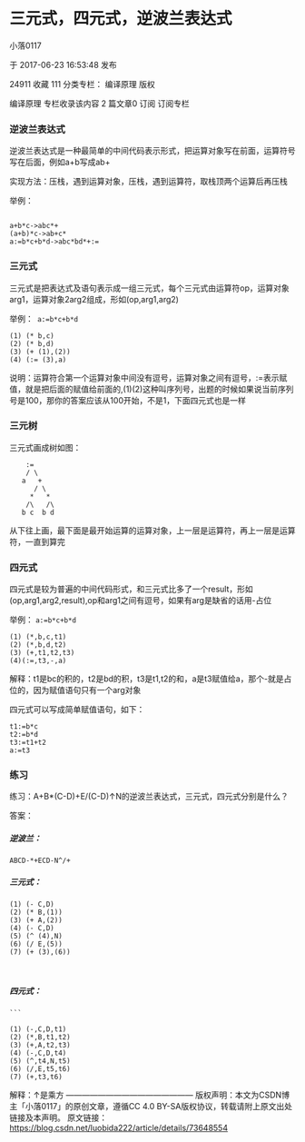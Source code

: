 # 三元式，四元式，逆波兰表达式

小落0117

于 2017-06-23 16:53:48 发布

24911
 收藏 111
分类专栏： 编译原理
版权

编译原理
专栏收录该内容
2 篇文章0 订阅
订阅专栏

### 逆波兰表达式

逆波兰表达式是一种最简单的中间代码表示形式，把运算对象写在前面，运算符号写在后面，例如a+b写成ab+

实现方法：压栈，遇到运算对象，压栈，遇到运算符，取栈顶两个运算后再压栈

举例：
```

a+b*c->abc*+
(a+b)*c->ab+c* 
a:=b*c+b*d->abc*bd*+:=

```

### 三元式

三元式是把表达式及语句表示成一组三元式，每个三元式由运算符op，运算对象arg1，运算对象2arg2组成，形如(op,arg1,arg2)

举例：` a:=b*c+b*d`

```
(1) (* b,c)
(2) (* b,d)
(3) (+ (1),(2))
(4) (:= (3),a)
```





说明：运算符合第一个运算对象中间没有逗号，运算对象之间有逗号，:=表示赋值，就是把后面的赋值给前面的,(1)(2)这种叫序列号，出题的时候如果说当前序列号是100，那你的答案应该从100开始，不是1，下面四元式也是一样

### 三元树

三元式画成树如图：

```
    :=
    / \
   a   +
      / \
     *   *
    /\   /\
   b c  b d
```



从下往上画，最下面是最开始运算的运算对象，上一层是运算符，再上一层是运算符，一直到算完



### 四元式

四元式是较为普遍的中间代码形式，和三元式比多了一个result，形如(op,arg1,arg2,result),op和arg1之间有逗号，如果有arg是缺省的话用-占位

举例： `a:=b*c+b*d`

```
(1) (*,b,c,t1)
(2) (*,b,d,t2)
(3) (+,t1,t2,t3)
(4)(:=,t3,-,a)
```



解释：t1是bc的积的，t2是bd的积，t3是t1,t2的和，a是t3赋值给a，那个-就是占位的，因为赋值语句只有一个arg对象

四元式可以写成简单赋值语句，如下：

```
t1:=b*c
t2:=b*d
t3:=t1+t2
a:=t3
```

### 练习

练习：A+B*(C-D)+E/(C-D)↑N的逆波兰表达式，三元式，四元式分别是什么？

答案：

##### 逆波兰：

`ABCD-*+ECD-N^/+`

##### 三元式：

```
(1) (- C,D)
(2) (* B,(1))
(3) (+ A,(2))
(4) (- C,D)
(5) (^ (4),N)
(6) (/ E,(5))
(7) (+ (3),(6))
```


​    
##### 四元式：
    ```
    
    (1) (-,C,D,t1)
    (2) (*,B,t1,t2)
    (3) (+,A,t2,t3)
    (4) (-,C,D,t4)
    (5) (^,t4,N,t5)
    (6) (/,E,t5,t6)
    (7) (+,t3,t6)


解释：↑是乘方
————————————————
版权声明：本文为CSDN博主「小落0117」的原创文章，遵循CC 4.0 BY-SA版权协议，转载请附上原文出处链接及本声明。
原文链接：https://blog.csdn.net/luobida222/article/details/73648554